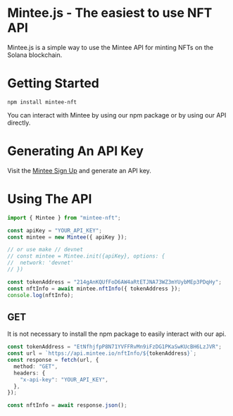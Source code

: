 # Mintee.js - The easiest to use NFT API

Mintee.js is a simple way to use the Mintee API for minting NFTs on the Solana blockchain.

# Getting Started

```shell filename="shell"  copy
npm install mintee-nft
```

You can interact with Mintee by using our npm package or by using our API directly.

# Generating An API Key

Visit the [Mintee Sign Up](https://mintee.io/sign-up) and generate an API key.

# Using The API

```typescript filename="typescript" {4} copy
import { Mintee } from "mintee-nft";

const apiKey = "YOUR_API_KEY";
const mintee = new Mintee({ apiKey });

// or use make // devnet
// const mintee = Mintee.init({apiKey}, options: {
//  network: 'devnet'
// })

const tokenAddress = "214gAnKQUfFoD6AW4aRtETJNA73WZ3mYUybMEp3PDqHy";
const nftInfo = await mintee.nftInfo({ tokenAddress });
console.log(nftInfo);
```

## GET

It is not necessary to install the npm package to easily interact with our api.

```typescript {6} copy
const tokenAddress = "EtNfhjfpP8N71YVFFRvMn9iFzDG1PKaSwKUcBH6LzJVR";
const url = `https://api.mintee.io/nftInfo/${tokenAddress}`;
const response = fetch(url, {
  method: "GET",
  headers: {
    "x-api-key": "YOUR_API_KEY",
  },
});

const nftInfo = await response.json();
```
